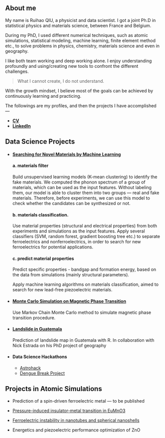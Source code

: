 ## About me
My name is Ruihao QIU, a physicist and data scientist. I got a joint Ph.D in statistical physics and materials science, between France and Belgium. 

During my PhD, I used different numerical techniques, such as atomic simulations, statistical modeling, machine learning, finite element method etc., to solve problems in physics, chemistry, materials science and even in geography. 

I like both team working and deep working alone. I enjoy understanding profoundly and  using/creating new tools to confront the different challenges. 

> What I cannot create, I do not understand.

With the growth mindset, I believe most of the goals can be achieved by continuously learning and practicing.

The followings are my profiles, and then the projects I have accomplished —


- [**CV**](CV/CV.md)
- [**LinkedIn**](https://www.linkedin.com/in/ruihaoqiu/)


## Data Science Projects 
- #### [**Searching for Novel Materials by Machine Learning**](http://nbviewer.jupyter.org/github/ruihaoqiu/Machine-learning-on-materials-research/tree/master/)

  #### a. materials filter

  Build unsupervised learning models (K-mean clustering) to identify the fake materials. We computed the phonon spectrum of a group of materials, which can be used as the input features. Without labeling them, our model is able to cluster them into two groups — real and fake materials. Therefore, before experiments, we can use this model to check whether the candidates can be synthesized or not.

  #### b. materials classification.

  Use material properties (structural and electrical properties) from both experiments and simulations as the input features. Apply several classifiers (SVM, random forest, gradient boosting tree etc.) to separate ferroelectrics and nonferroelectrics, in order to search for new ferroelectrics for potential applications. 

  #### c. predict material properties

  Predict specific properties - bandgap and formation energy, based on the data from simulations (mainly structural parameters).

  Apply machine learning algorithms on materials classification, aimed to search for new lead-free piezoelectric materials.

- #### [**Monte Carlo Simulation on Magnetic Phase Transition**](https://ruihaoqiu.github.io/MC-Magnetic-Phase-Transition/)

  Use Markov Chain Monte Carlo method to simulate magnetic phase transition procedure.


- #### [**Landslide in Guatemala**](http://orbi.ulg.ac.be/handle/2268/212996)

  Prediction of landslide map in Guatemala with R. In collaboration with Nick Estrada on his PhD project of geography

- #### **Data Science Hackathons**

  - [Astrohack](https://github.com/RuihaoQiu/Astrohack)
  - [Dengue Break Project](https://denguehack.org/2016/11/29/hackathon-winner-for-best-storytelling-xplodata/)


## Projects in Atomic Simulations 

- Prediction of a spin-driven ferroelectric metal — to be published

- [Pressure-induced insulator-metal transition in EuMnO3](http://iopscience.iop.org/article/10.1088/1361-648X/aa75be/meta)

- [Ferroelectric instability in nanotubes and spherical nanoshells](https://epljournal.edpsciences.org/articles/epl/abs/2015/21/epl17505/epl17505.html)

- Energetics and piezoelectric performance optimization of ZnO  		  ​	

